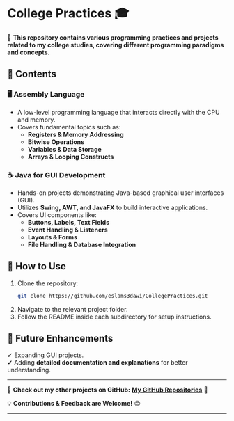 # **College Practices** 🎓  

📌 **This repository contains various programming practices and projects related to my college studies, covering different programming paradigms and concepts.**  

## **📂 Contents**  

### 🖥 **Assembly Language**  
- A low-level programming language that interacts directly with the CPU and memory.  
- Covers fundamental topics such as:  
  - **Registers & Memory Addressing**  
  - **Bitwise Operations**  
  - **Variables & Data Storage**  
  - **Arrays & Looping Constructs**  

### ☕ **Java for GUI Development**  
- Hands-on projects demonstrating Java-based graphical user interfaces (GUI).  
- Utilizes **Swing, AWT, and JavaFX** to build interactive applications.  
- Covers UI components like:  
  - **Buttons, Labels, Text Fields**  
  - **Event Handling & Listeners**  
  - **Layouts & Forms**  
  - **File Handling & Database Integration**  

## **🚀 How to Use**  
1. Clone the repository:  
   ```bash
   git clone https://github.com/eslams3dawi/CollegePractices.git
   ```  
2. Navigate to the relevant project folder.  
3. Follow the README inside each subdirectory for setup instructions.  

## **📌 Future Enhancements**  
✔ Expanding GUI projects.  
✔ Adding **detailed documentation and explanations** for better understanding.  

---

🔗 **Check out my other projects on GitHub:** [**My GitHub Repositories**](https://github.com/eslams3dawi?tab=repositories) 🚀  

💡 **Contributions & Feedback are Welcome!** 😊  

---
